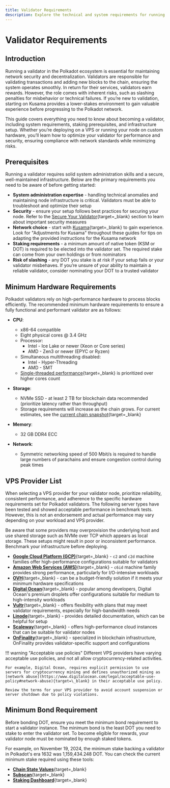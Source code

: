 ```yaml
---
title: Validator Requirements
description: Explore the technical and system requirements for running a Polkadot validator, including setup, hardware, staking prerequisites, and security best practices.
---
```

# Validator Requirements

## Introduction

Running a validator in the Polkadot ecosystem is essential for maintaining network security and decentralization. Validators are responsible for validating transactions and adding new blocks to the chain, ensuring the system operates smoothly. In return for their services, validators earn rewards. However, the role comes with inherent risks, such as slashing penalties for misbehavior or technical failures. If you’re new to validation, starting on Kusama provides a lower-stakes environment to gain valuable experience before progressing to the Polkadot network.

This guide covers everything you need to know about becoming a validator, including system requirements, staking prerequisites, and infrastructure setup. Whether you’re deploying on a VPS or running your node on custom hardware, you’ll learn how to optimize your validator for performance and security, ensuring compliance with network standards while minimizing risks.

## Prerequisites

Running a validator requires solid system administration skills and a secure, well-maintained infrastructure. Below are the primary requirements you need to be aware of before getting started:

- **System administration expertise** - handling technical anomalies and maintaining node infrastructure is critical. Validators must be able to troubleshoot and optimize their setup
- **Security** - ensure your setup follows best practices for securing your node. Refer to the [Secure Your Validator](/infrastructure/running-a-validator/operational-tasks/general-management/#secure-your-validator){target=\_blank} section to learn about important security measures
- **Network choice** - start with [Kusama](/infrastructure/running-a-validator/onboarding-and-offboarding/set-up-validator/#run-a-kusama-validator){target=\_blank} to gain experience. Look for "Adjustments for Kusama" throughout these guides for tips on adapting the provided instructions for the Kusama network
- **Staking requirements** - a minimum amount of native token (KSM or DOT) is required to be elected into the validator set. The required stake can come from your own holdings or from nominators
- **Risk of slashing** - any DOT you stake is at risk if your setup fails or your validator misbehaves. If you’re unsure of your ability to maintain a reliable validator, consider nominating your DOT to a trusted validator

## Minimum Hardware Requirements

Polkadot validators rely on high-performance hardware to process blocks efficiently. The recommended minimum hardware requirements to ensure a fully functional and performant validator are as follows:

- **CPU**:

    - x86-64 compatible
    - Eight physical cores @ 3.4 GHz
    - Processor:
        - Intel - Ice Lake or newer (Xeon or Core series)
        - AMD - Zen3 or newer (EPYC or Ryzen)
    - Simultaneous multithreading disabled:
        - Intel - Hyper-Threading
        - AMD - SMT
    - [Single-threaded performance](https://www.cpubenchmark.net/singleThread.html){target=\_blank} is prioritized over higher cores count

- **Storage**:

    - NVMe SSD - at least 2 TB for blockchain data recommended (prioritize latency rather than throughput)
    - Storage requirements will increase as the chain grows. For current estimates, see the [current chain snapshot](https://stakeworld.io/docs/dbsize){target=\_blank}

- **Memory**:

    - 32 GB DDR4 ECC

- **Network**:

    - Symmetric networking speed of 500 Mbit/s is required to handle large numbers of parachains and ensure congestion control during peak times

## VPS Provider List

When selecting a VPS provider for your validator node, prioritize reliability, consistent performance, and adherence to the specific hardware requirements set for Polkadot validators. The following server types have been tested and showed acceptable performance in benchmark tests. However, this is not an endorsement and actual performance may vary depending on your workload and VPS provider.

Be aware that some providers may overprovision the underlying host and use shared storage such as NVMe over TCP which appears as local storage. These setups might result in poor or inconsistent performance. Benchmark your infrastructure before deploying.

- [**Google Cloud Platform (GCP)**](https://cloud.google.com/){target=\_blank} - `c2` and `c2d` machine families offer high-performance configurations suitable for validators
- [**Amazon Web Services (AWS)**](https://aws.amazon.com/){target=\_blank} - `c6id` machine family provides strong performance, particularly for I/O-intensive workloads
- [**OVH**](https://www.ovhcloud.com/en-au/){target=\_blank} - can be a budget-friendly solution if it meets your minimum hardware specifications
- [**Digital Ocean**](https://www.digitalocean.com/){target=\_blank} - popular among developers, Digital Ocean's premium droplets offer configurations suitable for medium to high-intensity workloads
- [**Vultr**](https://www.vultr.com/){target=\_blank} - offers flexibility with plans that may meet validator requirements, especially for high-bandwidth needs
- [**Linode**](https://www.linode.com/){target=\_blank} - provides detailed documentation, which can be helpful for setup
- [**Scaleway**](https://www.scaleway.com/en/){target=\_blank} - offers high-performance cloud instances that can be suitable for validator nodes
- [**OnFinality**](https://onfinality.io/){target=\_blank} - specialized in blockchain infrastructure, OnFinality provides validator-specific support and configurations

!!! warning "Acceptable use policies"
    Different VPS providers have varying acceptable use policies, and not all allow cryptocurrency-related activities. 

    For example, Digital Ocean, requires explicit permission to use servers for cryptocurrency mining and defines unauthorized mining as [network abuse](https://www.digitalocean.com/legal/acceptable-use-policy#network-abuse){target=\_blank} in their acceptable use policy. 
    
    Review the terms for your VPS provider to avoid account suspension or server shutdown due to policy violations.

## Minimum Bond Requirement

Before bonding DOT, ensure you meet the minimum bond requirement to start a validator instance. The minimum bond is the least DOT you need to stake to enter the validator set. To become eligible for rewards, your validator node must be nominated by enough staked tokens.

For example, on November 19, 2024, the minimum stake backing a validator in Polkadot's era 1632 was 1,159,434.248 DOT. You can check the current minimum stake required using these tools:

- [**Chain State Values**](https://wiki.polkadot.network/general/chain-state-values/){target=\_blank}
- [**Subscan**](https://polkadot.subscan.io/validator_list?status=validator){target=\_blank}
- [**Staking Dashboard**](https://staking.polkadot.cloud/#/overview){target=\_blank}
